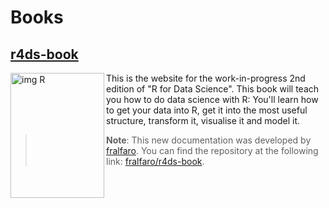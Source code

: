 # Books

## [r4ds-book](https://github.com/fralfaro/r4ds-book)

<img src="https://d33wubrfki0l68.cloudfront.net/b88ef926a004b0fce72b2526b0b5c4413666a4cb/24a30/cover.png" alt="img R" 
     width="150" height="200"  align="left" >


This is the website for the work-in-progress 2nd edition of "R for Data Science". This book will teach you how to do data science with R: You'll learn how to get your data into R, get it into the most useful structure, transform it, visualise it and model it.
> **Note**: This new documentation was developed by [fralfaro](https://github.com/fralfaro). You can find the repository at the following link: [fralfaro/r4ds-book](https://github.com/fralfaro/r4ds-book).


